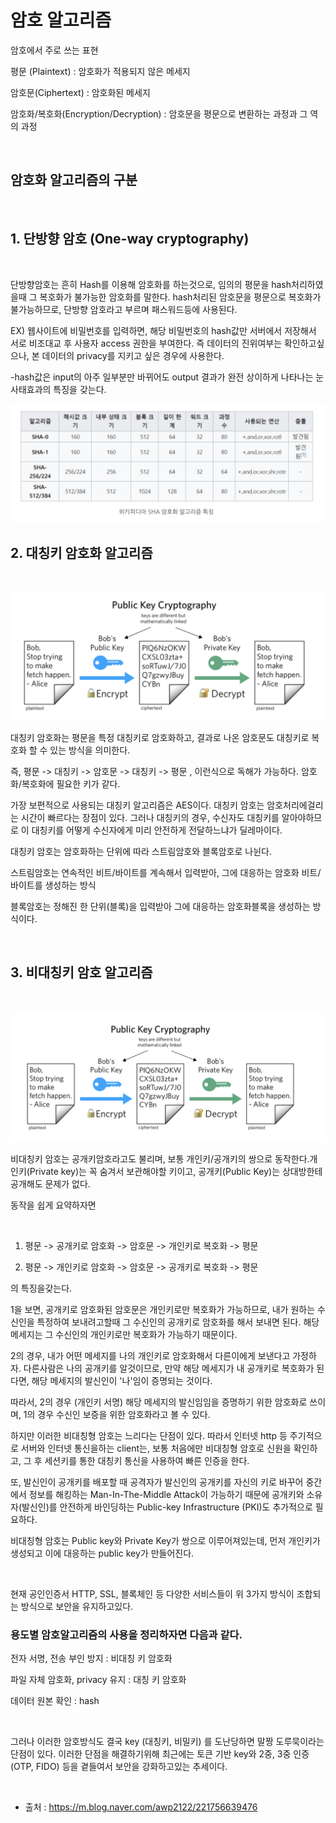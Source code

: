 # 암호 알고리즘


암호에서 주로 쓰는 표현

평문 (Plaintext) : 암호화가 적용되지 않은 메세지

암호문(Ciphertext) : 암호화된 메세지 

암호화/복호화(Encryption/Decryption) : 암호문을 평문으로 변환하는 과정과 그 역의 과정

​

## 암호화 알고리즘의 구분

​

## 1. 단방향 암호 (One-way cryptography)
</br>

단방향암호는 흔히 Hash를 이용해 암호화를 하는것으로, 임의의 평문을 hash처리하였을때 그 복호화가 불가능한 암호화를 말한다. hash처리된 암호문을 평문으로 복호화가 불가능하므로, 단방향 암호라고 부르며 패스워드등에 사용된다.

EX) 웹사이트에 비밀번호를 입력하면, 해당 비밀번호의 hash값만 서버에서 저장해서 서로 비조대교 후 사용자 access 권한을 부여한다. 즉 데이터의 진위여부는 확인하고싶으나, 본 데이터의 privacy를 지키고 싶은 경우에 사용한다.

-hash값은 input의 아주 일부분만 바뀌어도 output 결과가 완전 상이하게 나타나는 눈사태효과의 특징을 갖는다.

![main_img](./img/main_img.png)


## 2. 대칭키 암호화 알고리즘​
</br>

![main_img](./img/main_img2.png)

대칭키 암호화는 평문을 특정 대칭키로 암호화하고, 결과로 나온 암호문도 대칭키로 복호화 할 수 있는 방식을 의미한다. 

즉,  평문 -> 대칭키 -> 암호문 -> 대칭키 -> 평문 , 이런식으로 독해가 가능하다. 암호화/복호화에 필요한 키가 같다.

가장 보편적으로 사용되는 대칭키 알고리즘은 AES이다. 대칭키 암호는 암호처리에걸리는 시간이 빠르다는 장점이 있다. 그러나 대칭키의 경우, 수신자도 대칭키를 알아야하므로 이 대칭키를 어떻게 수신자에게 미리 안전하게 전달하느냐가 딜레마이다.

대칭키 암호는 암호화하는 단위에 따라 스트림암호와 블록암호로 나뉜다.

스트림암호는 연속적인 비트/바이트를 계속해서 입력받아, 그에 대응하는 암호화 비트/바이트를 생성하는 방식

블록암호는 정해진 한 단위(블록)을 입력받아 그에 대응하는 암호화블록을 생성하는 방식이다.

​

## 3. 비대칭키 암호 알고리즘
</br>

![main_img](./img/main_img3.png)

비대칭키 암호는 공개키암호라고도 불리며, 보통 개인키/공개키의 쌍으로 동작한다.개인키(Private key)는 꼭 숨겨서 보관해야할 키이고, 공개키(Public Key)는 상대방한테 공개해도 문제가 없다.

 동작을 쉽게 요약하자면

​

1. 평문 -> 공개키로 암호화 -> 암호문 -> 개인키로 복호화 ->  평문

2. 평문 -> 개인키로 암호화 -> 암호문 -> 공개키로 복호화 -> 평문

의 특징을갖는다.

1을 보면, 공개키로 암호화된 암호문은 개인키로만 복호화가 가능하므로, 내가 원하는 수신인을 특정하여 보내려고할때 그 수신인의 공개키로 암호화를 해서 보내면 된다. 해당 메세지는 그 수신인의 개인키로만 복호화가 가능하기 때문이다.

2의 경우, 내가 어떤 메세지를 나의 개인키로 암호화해서 다른이에게 보낸다고 가정하자. 다른사람은 나의 공개키를 알것이므로, 만약 해당 메세지가 내 공개키로 복호화가 된다면, 해당 메세지의 발신인이 '나'임이 증명되는 것이다.  

따라서, 2의 경우 (개인키 서명) 해당 메세지의 발신임임을 증명하기 위한 암호화로 쓰이며, 1의 경우 수신인 보증을 위한 암호화라고 볼 수 있다.


하지만 이러한 비대칭형 암호는 느리다는 단점이 있다. 따라서 인터넷 http 등 주기적으로 서버와 인터넷 통신을하는 client는, 보통 처음에만 비대칭형 암호로 신원을 확인하고, 그 후 세션키를 통한 대칭키 통신을 사용하여 빠른 인증을 한다.

또, 발신인이 공개키를 배포할 때 공격자가 발신인의 공개키를 자신의 키로 바꾸어 중간에서 정보를 해킹하는 Man-In-The-Middle Attack이 가능하기 때문에 공개키와 소유자(발신인)를 안전하게 바인딩하는 Public-key Infrastructure (PKI)도 추가적으로 필요하다.

비대칭형 암호는 Public key와 Private Key가 쌍으로 이루어져있는데, 먼저 개인키가 생성되고 이에 대응하는 public key가 만들어진다.

​

현재 공인인증서 HTTP, SSL, 블록체인 등 다양한 서비스들이 위 3가지 방식이 조합되는 방식으로 보안을 유지하고있다. 



### 용도별 암호알고리즘의 사용을 정리하자면 다음과 같다.

전자 서명, 전송 부인 방지 : 비대칭 키 암호화

파일 자체 암호화, privacy 유지 : 대칭 키 암호화

데이터 원본 확인 : hash

​

그러나 이러한 암호방식도 결국 key (대칭키, 비밀키) 를 도난당하면 말짱 도루묵이라는 단점이 있다. 이러한 단점을 해결하기위해 최근에는 토큰 기반 key와 2중, 3중 인증 (OTP, FIDO) 등을 곁들여서 보안을 강화하고있는 추세이다.

​

- 출처 : https://m.blog.naver.com/awp2122/221756639476



